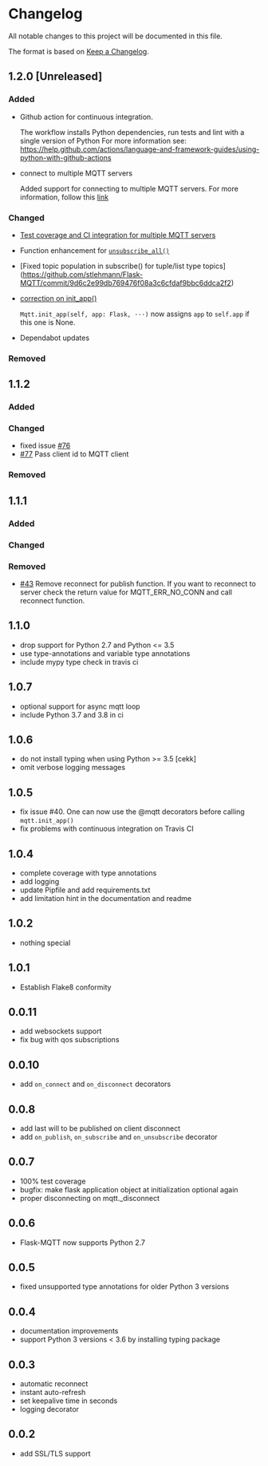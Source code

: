 # Changelog

All notable changes to this project will be documented in this file.

The format is based on [Keep a Changelog](https://keepachangelog.com/en/1.0.0/).

## **1.2.0** [Unreleased]

### Added
* Github action for continuous integration. 

    The workflow installs Python dependencies, run tests and lint with a single version of Python
    For more information see: https://help.github.com/actions/language-and-framework-guides/using-python-with-github-actions

* connect to multiple MQTT servers

    Added support for connecting to multiple MQTT servers. For more information, follow this [link](https://github.com/stlehmann/Flask-MQTT/blob/d362514245c98cd57a301341c88c5cebb6a2a52b/README.md?plain=1#L127)

### Changed

* [Test coverage and CI integration for multiple MQTT servers](https://github.com/stlehmann/Flask-MQTT/commit/c7be57c54f99d7fbbde76b7e4a8eed48c4ae60d3)

* Function enhancement for [`unsubscribe_all()`](https://github.com/stlehmann/Flask-MQTT/commit/e86a22084138ee7615e46c951ad01647a2db0315)

* [Fixed topic population in subscribe() for tuple/list type topics] (https://github.com/stlehmann/Flask-MQTT/commit/9d6c2e99db769476f08a3c6cfdaf9bbc6ddca2f2)

* [correction on init_app()](https://github.com/stlehmann/Flask-MQTT/commit/f889437de6a1cbef2cde093c1f94d3785a43d179)
    
    `Mqtt.init_app(self, app: Flask, ···)` now assigns `app` to `self.app` if this one is None.

* Dependabot updates
### Removed

## **1.1.2**

### Added

### Changed
* fixed issue [#76](https://github.com/stlehmann/Flask-MQTT/issues/76) 
* [#77](https://github.com/stlehmann/Flask-MQTT/pull/77) Pass client id to MQTT client

### Removed

## **1.1.1**

### Added

### Changed

### Removed
* [#43](https://github.com/stlehmann/Flask-MQTT/issues/43) Remove reconnect for
publish function. If you want to reconnect to server check the return value for
MQTT_ERR_NO_CONN and call reconnect function.

## **1.1.0**
* drop support for Python 2.7 and Python <= 3.5
* use type-annotations and variable type annotations
* include mypy type check in travis ci

## **1.0.7**
* optional support for async mqtt loop
* include Python 3.7 and 3.8 in ci

## **1.0.6**
* do not install typing when using Python >= 3.5 [cekk]
* omit verbose logging messages

## **1.0.5**
* fix issue #40. One can now use the @mqtt decorators before calling `mqtt.init_app()`
* fix problems with continuous integration on Travis CI

## **1.0.4**
* complete coverage with type annotations
* add logging
* update Pipfile and add requirements.txt
* add limitation hint in the documentation and readme

## **1.0.2**
* nothing special

## **1.0.1**
* Establish Flake8 conformity

## **0.0.11**
* add websockets support
* fix bug with qos subscriptions

## **0.0.10**
* add `on_connect` and `on_disconnect` decorators

## **0.0.8**
* add last will to be published on client disconnect
* add `on_publish`, `on_subscribe` and `on_unsubscribe` decorator

## **0.0.7**
* 100% test coverage
* bugfix: make flask application object at initialization optional again
* proper disconnecting on mqtt._disconnect

## **0.0.6**
* Flask-MQTT now supports Python 2.7

## **0.0.5**
* fixed unsupported type annotations for older Python 3 versions

## **0.0.4**
* documentation improvements
* support Python 3 versions < 3.6 by installing typing package

## **0.0.3**
* automatic reconnect
* instant auto-refresh
* set keepalive time in seconds
* logging decorator

## **0.0.2**
* add SSL/TLS support

